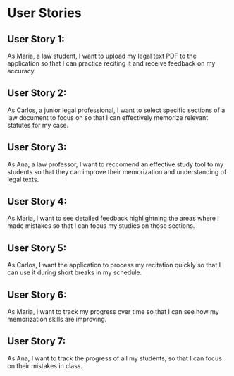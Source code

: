 # User Stories

## User Story 1:
As Maria, a law student, I want to upload my legal text PDF to the application so that I can practice reciting it and receive feedback on my accuracy.

## User Story 2:
As Carlos, a junior legal professional, I want to select specific sections of a law document to focus on so that I can effectively memorize relevant statutes for my case.

## User Story 3:
As Ana, a law professor, I want to reccomend an effective study tool to my students so that they can improve their memorization and understanding of legal texts.

## User Story 4:
As Maria, I want to see detailed feedback highlightning the areas where I made mistakes so that I can focus my studies on those sections.

## User Story 5: 
As Carlos, I want the application to process my recitation quickly so that I can use it during short breaks in my schedule.

## User Story 6:
As Maria, I want to track my progress over time so that I can see how my memorization skills are improving.

## User Story 7:
As Ana, I want to track the progress of all my students, so that I can focus on their mistakes in class.

